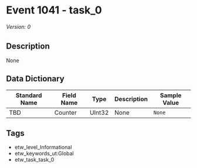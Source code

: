 # Event 1041 - task_0
###### Version: 0

## Description
None

## Data Dictionary
|Standard Name|Field Name|Type|Description|Sample Value|
|---|---|---|---|---|
|TBD|Counter|UInt32|None|`None`|

## Tags
* etw_level_Informational
* etw_keywords_ut:Global
* etw_task_task_0